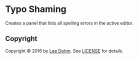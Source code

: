 # Typo Shaming

Creates a panel that lists all spelling errors in the active editor.

## Copyright

Copyright &copy; 2016 by [Lee Dohm](http://www.lee-dohm.com). See [LICENSE](https://raw.githubusercontent.com/lee-dohm/typo-shaming/master/LICENSE.md) for details.
